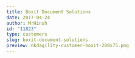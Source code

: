 ```yaml
---
title: Boxit Document Solutions
date: 2017-04-24
author: MrHinsh
id: "11823"
type: customers
slug: boxit-document-solutions
preview: nkdagility-customer-boxit-200x75.png
---
```


